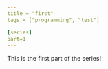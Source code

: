 ```yaml
---
title = "first"
tags = ["programming", "test"]

[series]
part=1
---
```


This is the first part of the series!

